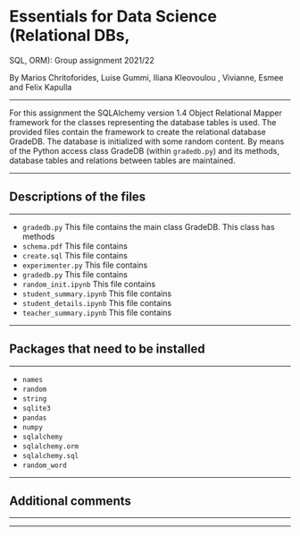 # Essentials for Data Science (Relational DBs,
SQL, ORM): Group assignment 2021/22

By Marios Chritoforides, Luise Gummi, Iliana Kleovoulou , Vivianne, Esmee and Felix Kapulla

*** 
For this assignment the SQLAlchemy version 1.4 Object Relational Mapper framework for the classes representing the database tables is used. The provided files contain the framework to create the relational database GradeDB. The database is initialized with some random content. By means of the Python access class GradeDB (within `gradedb.py`) and its methods, database tables and relations between tables are maintained. 
***

## Descriptions of the files
***
* `gradedb.py`           This file contains the main class GradeDB. This class has methods  
* `schema.pdf`        This file contains 
* `create.sql`            This file contains    
* `experimenter.py`   This file contains 
* `gradedb.py`           This file contains 
* `random_init.ipynb`        This file contains 
* `student_summary.ipynb`            This file contains    
* `student_details.ipynb`   This file contains 
* `teacher_summary.ipynb`   This file contains 
***

## Packages that need to be installed
***
- `names`
- `random`
- `string`
- `sqlite3`
- `pandas`
- `numpy`
- `sqlalchemy `
- `sqlalchemy.orm`
- `sqlalchemy.sql`
- `random_word`
***


## Additional comments
***

***
